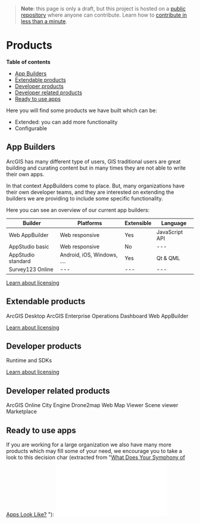 > **Note**: this page is only a draft, but this project is hosted on a [public repository](https://github.com/hhkaos/awesome-arcgis) where anyone can contribute. Learn how to [contribute in less than a minute](https://github.com/hhkaos/awesome-arcgis/blob/master/CONTRIBUTING.md#contributions).

# Products
<!-- START doctoc generated TOC please keep comment here to allow auto update -->
<!-- DON'T EDIT THIS SECTION, INSTEAD RE-RUN doctoc TO UPDATE -->
**Table of contents**

- [App Builders](#app-builders)
- [Extendable products](#extendable-products)
- [Developer products](#developer-products)
- [Developer related products](#developer-related-products)
- [Ready to use apps](#ready-to-use-apps)

<!-- END doctoc generated TOC please keep comment here to allow auto update -->

Here you will find some products we have built which can be:
* Extended: you can add more functionality
* Configurable

## App Builders
ArcGIS has many different type of users, GIS traditional users are great building
and curating content but in many times they are not able to write their own apps.

In that context AppBuilders come to place. But, many organizations have their
own developer teams, and they are interested on extending the builders we are
providing to include some specific functionality.

Here you can see an overview of our current app builders:

|Builder|Platforms|Extensible|Language|
|---|---|---|---|
|Web AppBuilder|Web responsive|Yes|JavaScript API|
|AppStudio basic|Web responsive|No|---|
|AppStudio standard|Android, iOS, Windows, ....|Yes|Qt & QML|
|Survey123 Online|---|---|---|

[Learn about licensing](../developer-plan/patterns/configure-and-build/README.md)

## Extendable products
ArcGIS Desktop
ArcGIS Enterprise
Operations Dashboard
Web AppBuilder

[Learn about licensing](../developer-plan/patterns/extend/README.md)

## Developer products
Runtime and SDKs

[Learn about licensing](../developer-plan/patterns/customize/README.md)

## Developer related products
ArcGIS Online
City Engine
Drone2map
Web Map Viewer
Scene viewer
Marketplace

## Ready to use apps
If you are working for a large organization we also have many more products
which may fill some of your need, we encourage you to take a look to this
decision char (extracted from "[What Does Your Symphony of Apps Look Like?]((http://arcnews.maps.arcgis.com/apps/Cascade/index.html?appid=4332a9a0c5be4b57be7dd41bad59134a))
"):
![ArcGIS Apps Decision chart](../../assets/apps-decition-chart.pdf)




